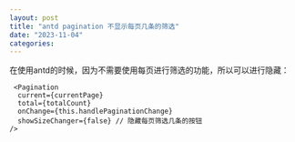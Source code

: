 ```yaml
---
layout: post
title: "antd pagination 不显示每页几条的筛选"
date: "2023-11-04"
categories: 
---
```

<p>在使用antd的时候，因为不需要使用每页进行筛选的功能，所以可以进行隐藏：</p>

<pre>
<code> &lt;Pagination
  current={currentPage}
  total={totalCount}
  onChange={this.handlePaginationChange}
  showSizeChanger={false} // 隐藏每页筛选几条的按钮
/&gt;</code></pre>

